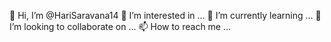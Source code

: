 👋 Hi, I’m @HariSaravana14
👀 I’m interested in ...
🌱 I’m currently learning ...
💞️ I’m looking to collaborate on ...
📫 How to reach me ...


